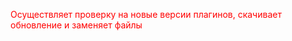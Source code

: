 <span style="color:red;">Осуществляет проверку на новые версии плагинов, скачивает обновление и заменяет файлы</span>
